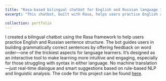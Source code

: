 ```yaml
---
title: "Rasa-based bilingual chatbot for English and Russian language interaction"
excerpt: "This chatbot, built with Rasa, helps users practice English and Russian by guiding them to build correct sentences and improve their understanding of word order in both languages. <br/><img src='/images/laptop.png' style='width: 300px; height: auto; display: block; margin-left: auto; margin-right: auto; margin-top: 20px;'>"

collection: portfolio
---
```


I created a bilingual chatbot using the Rasa framework to help users practice English and Russian sentence structure. The bot guides users in building grammatically correct sentences by offering feedback on word order—one of the trickiest aspects for language learners. It’s designed as an interactive tool to make learning more intuitive and engaging, especially for those struggling with syntax in either language. No machine translation—just real-time dialogue and smart suggestions based on rule-based NLP and linguistic analysis. The code for this project can be found [here](https://github.com/thecognicode/Rasa-EN-RU-chatbot).
